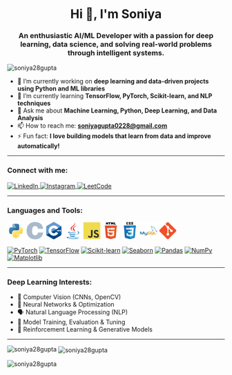 <h1 align="center">Hi 👋, I'm Soniya</h1>
<h3 align="center">An enthusiastic AI/ML Developer with a passion for deep learning, data science, and solving real-world problems through intelligent systems.</h3>

<p align="left"> 
  <img src="https://komarev.com/ghpvc/?username=soniya28gupta&label=Profile%20views&color=0e75b6&style=flat" alt="soniya28gupta" /> 
</p>

- 🔭 I’m currently working on **deep learning and data-driven projects using Python and ML libraries**  
- 🌱 I’m currently learning **TensorFlow, PyTorch, Scikit-learn, and NLP techniques**  
- 💬 Ask me about **Machine Learning, Python, Deep Learning, and Data Analysis**  
- 📫 How to reach me: **soniyagupta0228@gmail.com**  
- ⚡ Fun fact: **I love building models that learn from data and improve automatically!**

---

<h3 align="left">Connect with me:</h3>
<p align="left">
  <a href="https://www.linkedin.com/in/soniya-gupta-952260296" target="blank">
    <img align="center" src="https://raw.githubusercontent.com/rahuldkjain/github-profile-readme-generator/master/src/images/icons/Social/linked-in-alt.svg" alt="LinkedIn" height="30" width="40" />
  </a>
  <a href="https://instagram.com/soniyagupta3629" target="blank">
    <img align="center" src="https://raw.githubusercontent.com/rahuldkjain/github-profile-readme-generator/master/src/images/icons/Social/instagram.svg" alt="Instagram" height="30" width="40" />
  </a>
  <a href="https://www.leetcode.com/soniya_5168" target="blank">
    <img align="center" src="https://raw.githubusercontent.com/rahuldkjain/github-profile-readme-generator/master/src/images/icons/Social/leet-code.svg" alt="LeetCode" height="30" width="40" />
  </a>
</p>

---

<h3 align="left">Languages and Tools:</h3>
<p align="left">
  <!-- Programming Languages -->
  <a href="#"><img src="https://raw.githubusercontent.com/devicons/devicon/master/icons/python/python-original.svg" alt="Python" width="40" height="40"/></a>
  <a href="#"><img src="https://raw.githubusercontent.com/devicons/devicon/master/icons/c/c-original.svg" alt="C" width="40" height="40"/></a>
  <a href="#"><img src="https://raw.githubusercontent.com/devicons/devicon/master/icons/cplusplus/cplusplus-original.svg" alt="C++" width="40" height="40"/></a>
  <a href="#"><img src="https://raw.githubusercontent.com/devicons/devicon/master/icons/java/java-original.svg" alt="Java" width="40" height="40"/></a>
  <a href="#"><img src="https://raw.githubusercontent.com/devicons/devicon/master/icons/javascript/javascript-original.svg" alt="JavaScript" width="40" height="40"/></a>
  <a href="#"><img src="https://raw.githubusercontent.com/devicons/devicon/master/icons/html5/html5-original-wordmark.svg" alt="HTML5" width="40" height="40"/></a>
  <a href="#"><img src="https://raw.githubusercontent.com/devicons/devicon/master/icons/css3/css3-original-wordmark.svg" alt="CSS3" width="40" height="40"/></a>
  <a href="#"><img src="https://raw.githubusercontent.com/devicons/devicon/master/icons/mysql/mysql-original-wordmark.svg" alt="MySQL" width="40" height="40"/></a>
  <a href="#"><img src="https://raw.githubusercontent.com/devicons/devicon/master/icons/git/git-original.svg" alt="Git" width="40" height="40"/></a>

  <!-- ML & DL Tools -->
  <a href="#"><img src="https://upload.wikimedia.org/wikipedia/commons/1/10/PyTorch_logo_icon.svg" alt="PyTorch" width="40" height="40"/></a>
  <a href="#"><img src="https://upload.wikimedia.org/wikipedia/commons/2/2d/Tensorflow_logo.svg" alt="TensorFlow" width="40" height="40"/></a>
  <a href="#"><img src="https://upload.wikimedia.org/wikipedia/commons/0/05/Scikit_learn_logo_small.svg" alt="Scikit-learn" width="40" height="40"/></a>
  <a href="#"><img src="https://seaborn.pydata.org/_static/logo-wide-lightbg.svg" alt="Seaborn" width="100" height="40"/></a>
  <a href="#"><img src="https://pandas.pydata.org/static/img/pandas_mark.svg" alt="Pandas" width="40" height="40"/></a>
  <a href="#"><img src="https://upload.wikimedia.org/wikipedia/commons/e/ed/NumPy_logo.svg" alt="NumPy" width="60" height="40"/></a>
  <a href="#"><img src="https://matplotlib.org/_static/logo2_compressed.svg" alt="Matplotlib" width="40" height="40"/></a>
</p>

---

<h3 align="left">Deep Learning Interests:</h3>

- 📌 Computer Vision (CNNs, OpenCV)  
- 🧠 Neural Networks & Optimization  
- 🗣️ Natural Language Processing (NLP)  
- 🧮 Model Training, Evaluation & Tuning  
- 🤖 Reinforcement Learning & Generative Models  

---

<p><img align="left" src="https://github-readme-stats.vercel.app/api/top-langs?username=soniya28gupta&show_icons=true&locale=en&layout=compact" alt="soniya28gupta" /></p>

<p>&nbsp;<img align="center" src="https://github-readme-stats.vercel.app/api?username=soniya28gupta&show_icons=true&locale=en" alt="soniya28gupta" /></p>

<p><img align="center" src="https://github-readme-streak-stats.herokuapp.com/?user=soniya28gupta&" alt="soniya28gupta" /></p>






<!--
**soniya28gupta/soniya28gupta** is a ✨ _special_ ✨ repository because its `README.md` (this file) appears on your GitHub profile.

Here are some ideas to get you started:

- 🔭 I’m currently working on ...
- 🌱 I’m currently learning ...
- 👯 I’m looking to collaborate on ...
- 🤔 I’m looking for help with ...
- 💬 Ask me about ...
- 📫 How to reach me: ...
- 😄 Pronouns: ...
- ⚡ Fun fact: ...
-->
